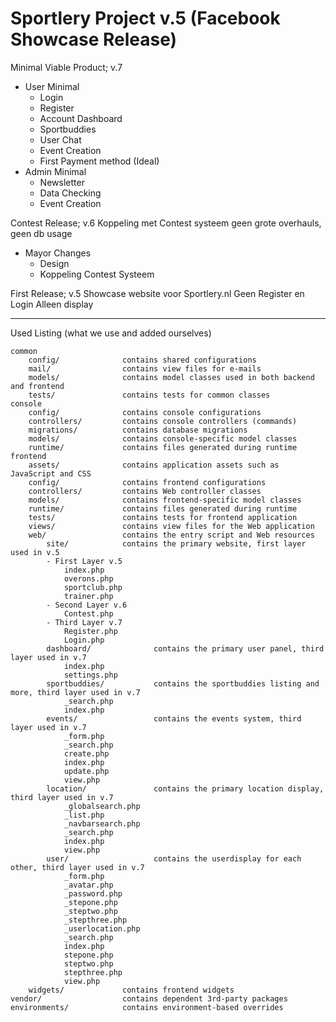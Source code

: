 Sportlery Project v.5 (Facebook Showcase Release)
===============================
    
Minimal Viable Product; v.7
- User Minimal
    - Login
    - Register
    - Account Dashboard
    - Sportbuddies
    - User Chat
    - Event Creation
    - First Payment method (Ideal)
- Admin Minimal
    - Newsletter
    - Data Checking
    - Event Creation
    
Contest Release; v.6
    Koppeling met Contest systeem
    geen grote overhauls, geen db usage
- Mayor Changes
    - Design
    - Koppeling Contest Systeem

First Release; v.5
    Showcase website voor Sportlery.nl
    Geen Register en Login Alleen display
 


    

-------------------
Used Listing (what we use and added ourselves)
```
common
    config/              contains shared configurations
    mail/                contains view files for e-mails
    models/              contains model classes used in both backend and frontend
    tests/               contains tests for common classes    
console
    config/              contains console configurations
    controllers/         contains console controllers (commands)
    migrations/          contains database migrations
    models/              contains console-specific model classes
    runtime/             contains files generated during runtime
frontend
    assets/              contains application assets such as JavaScript and CSS
    config/              contains frontend configurations
    controllers/         contains Web controller classes
    models/              contains frontend-specific model classes
    runtime/             contains files generated during runtime
    tests/               contains tests for frontend application
    views/               contains view files for the Web application
    web/                 contains the entry script and Web resources
        site/            contains the primary website, first layer used in v.5
        - First Layer v.5
            index.php
            overons.php
            sportclub.php
            trainer.php
        - Second Layer v.6
            Contest.php
        - Third Layer v.7
            Register.php
            Login.php
        dashboard/              contains the primary user panel, third layer used in v.7
            index.php
            settings.php
        sportbuddies/           contains the sportbuddies listing and more, third layer used in v.7
            _search.php
            index.php
        events/                 contains the events system, third layer used in v.7
            _form.php
            _search.php
            create.php
            index.php
            update.php
            view.php
        location/               contains the primary location display, third layer used in v.7
            _globalsearch.php
            _list.php
            _navbarsearch.php
            _search.php
            index.php
            view.php
        user/                   contains the userdisplay for each other, third layer used in v.7
            _form.php
            _avatar.php
            _password.php
            _stepone.php
            _steptwo.php
            _stepthree.php
            _userlocation.php
            _search.php
            index.php
            stepone.php
            steptwo.php
            stepthree.php
            view.php
    widgets/             contains frontend widgets
vendor/                  contains dependent 3rd-party packages
environments/            contains environment-based overrides
```
